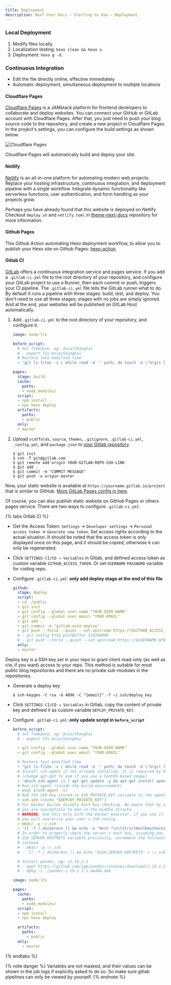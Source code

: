 ```yaml
---
title: Deployment
description: NexT User Docs – Starting to Use — Deployment
---
```


### Local Deployment

1. Modify files locally.
2. Localization testing: `hexo clean && hexo s`.
3. Deployment: `hexo g -d`.

### Continuous Integration

* Edit the file directly online, effective immediately
* Automatic deployment, simultaneous deployment to multiple locations

#### Cloudflare Pages

[Cloudflare Pages](https://pages.cloudflare.com) is a JAMstack platform for frontend developers to collaborate and deploy websites. You can connect your GitHub or GitLab account with Cloudflare Pages. After that, you just need to push your blog source code to the repository, and create a new project in Cloudflare Pages. In the project's settings, you can configure the build settings as shown below.

![Cloudflare Pages](/images/cloudflare-pages.png)

Cloudflare Pages will automatically build and deploy your site.

#### Netlify

[Netlify](https://www.netlify.com) is an all-in-one platform for automating modern web projects. Replace your hosting infrastructure, continuous integration, and deployment pipeline with a single workflow. Integrate dynamic functionality like serverless functions, user authentication, and form handling as your projects grow.

Perhaps you have already found that this website is deployed on Netlify. Checkout `deploy.sh` and `netlify.toml` in [theme-next-docs](https://github.com/next-theme/theme-next-docs) repository for more information.

#### Github Pages

This Github Action automating Hexo deployment workflow, to allow you to publish your Hexo site on Github Pages: [hexo-action](https://github.com/sma11black/hexo-action).

#### Gitlab CI

[GitLab](https://docs.gitlab.com/ee/ci/) offers a continuous integration service and pages service. If you add a `.gitlab-ci.yml` file to the root directory of your repository, and configure your GitLab project to use a Runner, then each commit or push, triggers your CI pipeline. The `.gitlab-ci.yml` file tells the GitLab runner what to do. By default it runs a pipeline with three stages: build, test, and deploy. You don't need to use all three stages; stages with no jobs are simply ignored. And at the end, your websites will be published on GitLab Host automatically.

1. Add `.gitlab-ci.yml` to the root directory of your repository, and configure it.

    ```yml hexo/.gitlab-ci.yml
    image: node:lts

    before_script:
      # Set TimeZone, eg: Asia/Shanghai
      # - export TZ='Asia/Shanghai'
      # Restore last modified time
      - "git ls-files -z | while read -d '' path; do touch -d \"$(git log -1 --format=\"@%ct\" \"$path\")\" \"$path\"; done"

    pages:
      stage: build
      cache:
        paths:
        - node_modules/
      script:
      - npm install
      - npx hexo deploy
      artifacts:
        paths:
        - public
      only:
      - master
    ```

2. Upload `scaffolds`, `source`, `themes`, `.gitignore`, `.gitlab-ci.yml`, `_config.yml`, and `package.json` to [your Gitlab repository](https://gitlab.com/).

    ```git
    $ git init
    $ ssh -T git@gitlab.com
    $ git remote add origin YOUR-GITLAB-REPO-SSH-LINK
    $ git add .
    $ git commit -m "COMMIT MESSAGE"
    $ git push -u origin master
    ```

Now, your static website is available at `https://yourname.gitlab.io/project` that is similar to GitHub. [More GitLab Pages config in here](https://gitlab.com/help/user/project/pages/index.md).

Of course, you can also publish static website on GitHub Pages or others pages service. There are two ways to configure `.gitlab-ci.yml`:

{% tabs Gitlab CI %}
<!-- tab <code>HTTPS</code> -->

* Get the Access Token: `Settings` → `Developer settings` → `Personal access token` → `Generate new token`. Set access rights according to the actual situation. It should be noted that the access token is only displayed once on this page, and it should be copied, otherwise it can only be regenerated.
* Click `SETTINGS-CI/CD → Variables` in Gitlab, and defined access token as custom variable `GITHUB_ACCESS_TOKEN`. Or set `USERNAME` `PASSWORD` variable for coding repo.
* Configure `.gitlab-ci.yml`: **only add deploy stage at the end of this file**

    ```yml hexo/.gitlab-ci.yml
    github:
      stage: deploy
      script:
      - cd ./public
      - git init
      - git config --global user.name "YOUR-USER-NAME"
      - git config --global user.email "YOUR-EMAIL"
      - git add .
      - git commit -m "gitlab-auto-deploy"
      - git push --force --quiet --set-upstream https://$GITHUB_ACCESS_TOKEN@github.com/username/username.github.io.git master # replace github_access_token
      # - git config http.postBuffer 524288000
      # - git push --force --quiet --set-upstream https://$USERNAME:$PASSWORD@git.coding.net/username/reponame.git master # replace username & password, please escape the password
      only:
      - master
    ```
<!-- endtab -->
<!-- tab <code>SSH</code> -->
Deploy key is a SSH key set in your repo to grant client read-only (as well as r/w, if you want) access to your repo. This method is suitable for most public blog repositories and there are no private sub-modules in the repositories.

* Generate a deploy key

    ```git
    $ ssh-keygen -t rsa -b 4096 -C "{email}" -f ~/.ssh/deploy_key
    ```

* Click `SETTINGS-CI/CD → Variables` in Gitlab, copy the content of private key and defined it as custom variable `DEPLOY_PRIVATE_KEY`.
* Configure `.gitlab-ci.yml`: **only update script in `before_script`**

    ```yml hexo/.gitlab-ci.yml
    before_script:
      # Set TimeZone, eg: Asia/Shanghai
      # - export TZ='Asia/Shanghai'

      - git config --global user.name "YOUR-USER-NAME"
      - git config --global user.email "YOUR-EMAIL"

      # Restore last modified time
      - "git ls-files -z | while read -d '' path; do touch -d \"$(git log -1 --format=\"@%ct\" \"$path\")\" \"$path\"; done"
      # Install ssh-agent if not already installed, it is required by Docker.
      # (change apt-get to yum if you use a CentOS-based image)
      - 'which ssh-agent || ( apt-get update -y && apt-get install openssh-client -y )'
      # Run ssh-agent (inside the build environment)
      - eval $(ssh-agent -s)
      # Add the SSH key stored in SSH_PRIVATE_KEY variable to the agent store
      - ssh-add <(echo "$DEPLOY_PRIVATE_KEY")
      # For Docker builds disable host key checking. Be aware that by adding that
      # you are susceptible to man-in-the-middle attacks.
      # WARNING: Use this only with the Docker executor, if you use it with shell
      # you will overwrite your user's SSH config.
      - mkdir -p ~/.ssh
      - '[[ -f /.dockerenv ]] && echo -e "Host *\n\tStrictHostKeyChecking no\n\n" > ~/.ssh/config'
      # In order to properly check the server's host key, assuming you created the
      # SSH_SERVER_HOSTKEYS variable previously, uncomment the following two lines
      # instead.
      # - mkdir -p ~/.ssh
      # - '[[ -f /.dockerenv ]] && echo "$SSH_SERVER_HOSTKEYS" > ~/.ssh/known_hosts'

      # Install pandoc, eg: v1.19.2.1
      # - wget https://github.com/jgm/pandoc/releases/download/1.19.2.1/pandoc-1.19.2.1-1-amd64.deb
      # - dpkg -i ./pandoc-1.19.2.1-1-amd64.deb

    image: node:lts

    pages:
      cache:
        paths:
        - node_modules/
      script:
      - npm install
      - npx hexo deploy

      artifacts:
        paths:
          - public
      only:
        - master
    ```
<!-- endtab -->
{% endtabs %}

{% note danger %}
Variables are not masked, and their values can be shown in the job logs if explicitly asked to do so. So make sure gitlab pipelines can only be viewed by yourself.
{% endnote %}
